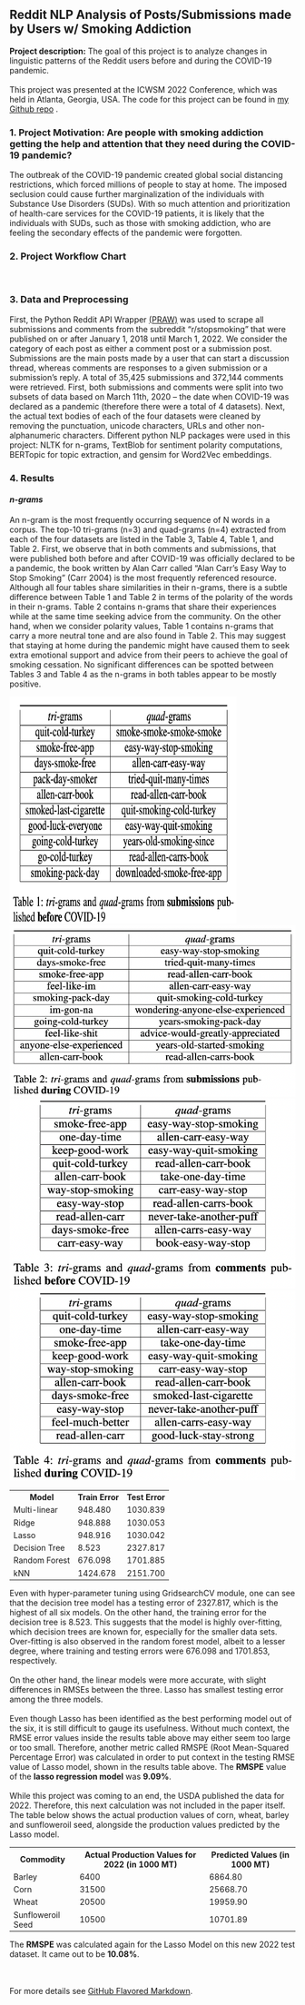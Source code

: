 ## Reddit NLP Analysis of Posts/Submissions made by Users w/ Smoking Addiction

**Project description:** The goal of this project is to analyze changes in linguistic patterns of the Reddit users before and during the COVID-19 pandemic.
<br><br>
This project was presented at the ICWSM 2022 Conference, which was held in Atlanta, Georgia, USA. The code for this project can be found in <a href="https://github.com/nzaw96/Reddit-Addiction-Study">my Github repo</a> .

### 1. Project Motivation: Are people with smoking addiction getting the help and attention that they need during the COVID-19 pandemic?
The outbreak of the COVID-19 pandemic created global social distancing restrictions, which forced millions of people to stay at home. The imposed seclusion could cause further marginalization of the individuals with Substance Use Disorders (SUDs). With so much attention and prioritization of health-care services for the COVID-19 patients, it is likely that the individuals with SUDs, such as those with smoking addiction, who are feeling the secondary effects of the pandemic were forgotten. 

### 2. Project Workflow Chart
<img src=""/>

### 3. Data and Preprocessing

First, the Python Reddit API Wrapper <a href="https://praw.readthedocs.io/en/stable/">(PRAW)</a> was used to scrape all submissions and comments from the subreddit “r/stopsmoking” that were published on or after
January 1, 2018 until March 1, 2022. We consider the category of each post as either a comment post or a submission post. Submissions are the main posts made by a user that can start a discussion thread, whereas comments are responses to a given submission or a submission’s reply. A total of 35,425 submissions and 372,144 comments were retrieved. First, both submissions and comments were split into two subsets of data based on March 11th, 2020 – the date when COVID-19 was declared as a pandemic (therefore there were a total of 4 datasets). Next, the actual text bodies of each of the four datasets were cleaned by removing the punctuation, unicode characters, URLs and other non-alphanumeric characters. Different python NLP packages were used in this project: NLTK for n-grams, TextBlob for sentiment polarity computations, BERTopic for topic extraction, and gensim for Word2Vec embeddings.

### 4. Results

#### <em>n-grams</em>

An n-gram is the most frequently occurring sequence of N words in a corpus. The top-10 tri-grams (n=3) and quad-grams (n=4) extracted from each of the four datasets are listed in the Table 3, Table 4, Table 1, and Table 2. First, we observe that in both comments and submissions, that were published both before and after COVID-19 was officially declared to be a pandemic, the book written by Alan Carr called “Alan Carr’s Easy Way to Stop Smoking” (Carr 2004) is the most frequently referenced resource. Although all four tables share similarities in their n-grams, there is a subtle difference between Table 1 and Table 2 in terms of the polarity of the words in their n-grams. Table 2 contains n-grams that share their experiences while at the same time seeking advice from the community. On the other hand, when we consider polarity values, Table 1 contains n-grams that carry a more neutral tone and are also found in Table 2. This may suggest that staying at home during the pandemic might have caused them to seek extra emotional support and advice from their peers to achieve the goal of smoking cessation. No significant differences can be spotted between Tables 3 and Table 4 as the n-grams in both tables appear to be mostly positive.

<img src="images/RedditProj_ngram_subsBefore.png?raw=true" width="400" height="400"/>

<img src="images/RedditProj_ngram_subsDuring.png?raw=true"/>

<img src="images/RedditProj_ngram_commsBefore.png?raw=true"/>

<img src="images/RedditProj_ngram_commsDuring.png?raw=true"/>

<body>

<table style="width:100%">
  <tr>
    <th>Model</th>
    <th>Train Error</th>
    <th>Test Error</th>
  </tr>
  <tr>
    <td>Multi-linear</td>
    <td>948.480</td>
    <td>1030.839</td>
  </tr>
  <tr>
    <td>Ridge</td>
    <td>948.888</td>
    <td>1030.053</td>
  </tr>
  <tr>
    <td>Lasso</td>
    <td>948.916</td>
    <td>1030.042</td>
  </tr>
  <tr>
    <td>Decision Tree</td>
    <td>8.523</td>
    <td>2327.817</td>
  </tr>
  <tr>
    <td>Random Forest</td>
    <td>676.098</td>
    <td>1701.885</td>
  </tr>
  <tr>
    <td>kNN</td>
    <td>1424.678</td>
    <td>2151.700</td>
  </tr>
</table>

<p>Even with hyper-parameter tuning using GridsearchCV module, one can see that the decision tree model has a testing error of 2327.817, which is the highest of all six models. On the other hand, the training error for the decision tree is 8.523. This suggests that the model is highly over-fitting, which decision trees are known for, especially for the smaller data sets. Over-fitting is also observed in the random forest model, albeit to a lesser degree, where training and testing errors were 676.098 and 1701.853, respectively.
<br><br>
On the other hand, the linear models were more accurate, with slight differences in RMSEs between the three. Lasso has smallest testing error among the three models.
<br><br>
Even though Lasso has been identified as the best performing model out of the six, it is still difficult to gauge its usefulness. Without much context, the RMSE error values inside the results table above may either seem too large or too small. Therefore, another metric called RMSPE (Root Mean-Squared Percentage Error) was calculated in order to put context in the testing RMSE value of Lasso model, shown in the results table above. The <b>RMSPE</b> value of the <b>lasso regression model</b> was <b>9.09%</b>. 
<br><br>
While this project was coming to an end, the USDA published the data for 2022. Therefore, this next calculation was not included in the paper itself. The table below shows the actual production values of corn, wheat, barley and sunfloweroil seed, alongside the production values predicted by the Lasso model.
</p>
</body>

<table style="width:100%">
  <tr>
    <th>Commodity</th>
    <th>Actual Production Values for 2022 (in 1000 MT)</th>
    <th>Predicted Values (in 1000 MT)</th>
  </tr>
  <tr>
    <td>Barley</td>
    <td>6400</td>
    <td>6864.80</td>
  </tr>
  <tr>
    <td>Corn</td>
    <td>31500</td>
    <td>25668.70</td>
  </tr>
  <tr>
    <td>Wheat</td>
    <td>20500</td>
    <td>19959.90</td>
  </tr>
  <tr>
    <td>Sunfloweroil Seed</td>
    <td>10500</td>
    <td>10701.89</td>
  </tr>
</table>

The <b>RMSPE</b> was calculated again for the Lasso Model on this new 2022 test dataset. It came out to be <b>10.08%</b>.



<br><br>
For more details see [GitHub Flavored Markdown](https://guides.github.com/features/mastering-markdown/).

